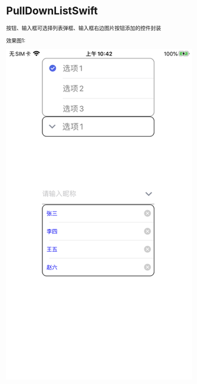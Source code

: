 # PullDownListSwift
按钮、输入框可选择列表弹框、输入框右边图片按钮添加的控件封装

效果图1:  

![效果图1](https://github.com/CMlinksuccess/PullDownListSwift/blob/master/EffectDrawing/image1.PNG)

